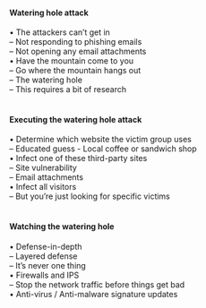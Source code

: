 ####  Watering hole attack  

• The attackers can’t get in  
– Not responding to phishing emails  
– Not opening any email attachments  
• Have the mountain come to you  
– Go where the mountain hangs out  
– The watering hole  
– This requires a bit of research  
<br>


####  Executing the watering hole attack  

• Determine which website the victim group uses  
– Educated guess - Local coffee or sandwich shop  
• Infect one of these third-party sites  
– Site vulnerability  
– Email attachments  
• Infect all visitors  
– But you’re just looking for specific victims  
<br>


####  Watching the watering hole  

• Defense-in-depth  
– Layered defense  
– It’s never one thing  
• Firewalls and IPS  
– Stop the network traffic before things get bad  
• Anti-virus / Anti-malware signature updates
